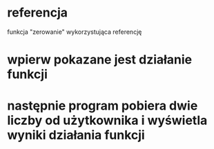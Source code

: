 # referencja
funkcja "zerowanie" wykorzystująca referencję
# wpierw pokazane jest działanie funkcji
# następnie program pobiera dwie liczby od użytkownika i wyświetla wyniki działania funkcji
